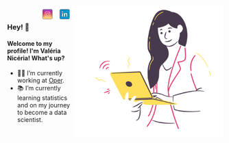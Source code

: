 <img align="right" src="https://raw.githubusercontent.com/ValeriaNiceria/valerianiceria/master/img/girl.png" width="350"/>

<a href="https://www.linkedin.com/in/valerianiceria/" target="_blank">
<img align="right" alt="LinkedIn" src="https://raw.githubusercontent.com/ValeriaNiceria/valerianiceria/master/img/icon_linkedin.png" title="LinkedIn" width="40"/>
</a>

<a href="https://www.instagram.com/valeria.niceria.dev/" target="_blank">
<img align="right" alt="Instagram" src="https://raw.githubusercontent.com/ValeriaNiceria/valerianiceria/master/img/icon_instagram.png" title="Instagram" width="40"/>
</a>

<br/>

### Hey! :wave:
#### Welcome to my profile! I'm Valéria Nicéria! What's up?

- :woman_technologist: I’m currently working at <a href="https://operdata.com.br/" target="_blank">Oper</a>.
- :books: I’m currently learning statistics and on my journey to become a data scientist.




<!--
**ValeriaNiceria/valerianiceria** is a ✨ _special_ ✨ repository because its `README.md` (this file) appears on your GitHub profile.

Here are some ideas to get you started:

- 🔭 I’m currently working on <a href="https://operdata.com.br/" target="_blank">Oper</a>
- 🌱 I’m currently learning ...
- 👯 I’m looking to collaborate on ...
- 🤔 I’m looking for help with ...
- 💬 Ask me about ...
- 📫 How to reach me: ...
- 😄 Pronouns: ...
- ⚡ Fun fact: ...
-->
